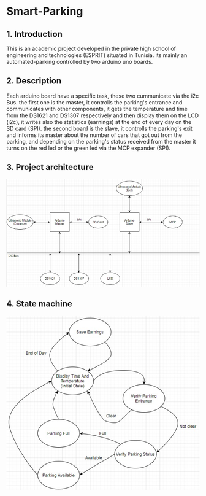 # Smart-Parking
## 1. Introduction
This is an academic project developed in the private high school of engineering and technologies (ESPRIT) situated in Tunisia.
its mainly an automated-parking controlled by two arduino uno boards.
## 2. Description
Each arduino board have a specific task, these two cummunicate via the i2c Bus. the first one is the master, it controlls the parking's entrance and communicates with other components, it gets the temperature and time from the DS1621 and DS1307 respectively and then display them on the LCD (i2c), it writes also the statistics (earnings) at the end of every day on the SD card (SPI).
the second board is the slave, it controlls the parking's exit and informs its master about the number of cars that got out from the parking, and depending on the parking's status received from the master it turns on the red led or the green led via the MCP expander (SPI).

## 3. Project architecture
![](images/ProjectArchitecture.jpg)

## 4. State machine
![](images/StateMachine.jpg)
